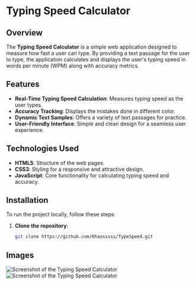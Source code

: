 # Typing Speed Calculator

## Overview

The **Typing Speed Calculator** is a simple web application designed to measure how fast a user can type. By providing a text passage for the user to type, the application calculates and displays the user's typing speed in words per minute (WPM) along with accuracy metrics.

## Features

- **Real-Time Typing Speed Calculation**: Measures typing speed as the user types.
- **Accuracy Tracking**: Displays the mistakes done in different color.
- **Dynamic Text Samples**: Offers a variety of text passages for practice.
- **User-Friendly Interface**: Simple and clean design for a seamless user experience.

## Technologies Used

- **HTML5**: Structure of the web pages.
- **CSS3**: Styling for a responsive and attractive design.
- **JavaScript**: Core functionality for calculating typing speed and accuracy.

## Installation

To run the project locally, follow these steps:

1. **Clone the repository**:
   ```bash
   git clone https://github.com/Khaosssss/TypeSpeed.git
## Images
![Screenshot of the Typing Speed Calculator](assets/img.png)
![Screenshot of the Typing Speed Calculator](assets/img2.png)

